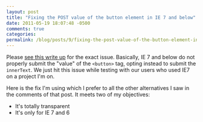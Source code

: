 ```yaml
---
layout: post
title: "Fixing the POST value of the button element in IE 7 and below"
date: 2011-05-19 18:07:48 -0500
comments: true
categories:
permalink: /blog/posts/9/fixing-the-post-value-of-the-button-element-in-ie
---
```


Please [see this write up](http://www.peterbe.com/plog/button-tag-in-IE) for the exact issue. Basically, IE 7 and below do not properly submit the "value" of the `<button>` tag, opting instead to submit the `innerText`. We just hit this issue while testing with our users who used IE7 on a project I'm on.

Here is the fix I'm using which I prefer to all the other alternatives I saw in the comments of that post. It meets two of my objectives:

 - It's totally transparent
 - It's only for IE 7 and 6

<script src="https://gist.github.com/981360.js?file=iebuttonfix.js"></script>